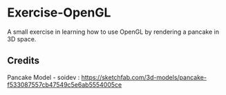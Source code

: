 # Exercise-OpenGL
A small exercise in learning how to use OpenGL by rendering a pancake in 3D space.

## Credits
Pancake Model - soidev : https://sketchfab.com/3d-models/pancake-f533087557cb47549c5e6ab5554005ce

